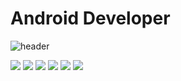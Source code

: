 Android Developer
=
![header](https://capsule-render.vercel.app/api?type=waving&color=auto&height=222&section=header&text=Woogy%20Space&fontSize=72)


 <img src="https://img.shields.io/badge/Android-Green?style=flat&logo=Android&logoColor=white"/>
 <img src="https://img.shields.io/badge/HTML5-white?style=flat&logo=HTML5&logoColor=white"/>
 <img src="https://img.shields.io/badge/Android-Green?style=flat&logo=Android&logoColor=white"/>
 <img src="https://img.shields.io/badge/Android-Green?style=flat&logo=Android&logoColor=white"/>
 <img src="https://img.shields.io/badge/Android-Green?style=flat&logo=Android&logoColor=white"/>
 <img src="https://img.shields.io/badge/Android-Green?style=flat&logo=Android&logoColor=white"/>



<!--
**Woogy-Space/Woogy-Space** is a ✨ _special_ ✨ repository because its `README.md` (this file) appears on your GitHub profile.

Here are some ideas to get you started:

- 🔭 I’m currently working on ...
- 🌱 I’m currently learning ...
- 👯 I’m looking to collaborate on ...
- 🤔 I’m looking for help with ...
- 💬 Ask me about ...
- 📫 How to reach me: ...
- 😄 Pronouns: ...
- ⚡ Fun fact: ...
-->
